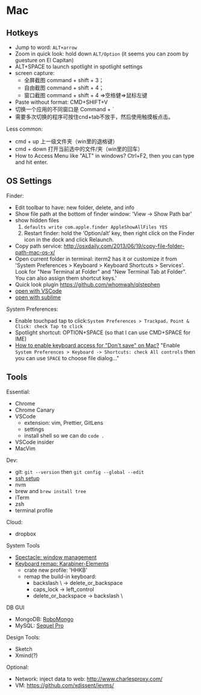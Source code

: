 # Mac

## Hotkeys

- Jump to word: `ALT+arrow`
- Zoom in quick look: hold down `ALT/Option` (it seems you can zoom by guesture on El Capitan)
- ALT+SPACE to launch spotlight in spotlight settings
- screen capture:
  - 全屏截图 command + shift + 3；
  - 自由截图 command + shift + 4；
  - 窗口截图 command + shift + 4 =>空格健=>鼠标左键
- Paste without format: CMD+SHIFT+V
- 切换一个应用的不同窗口是 Command + \`
- 需要多次切换的程序可按住cnd+tab不放手，然后使用触摸板点击。

Less common:
- cmd + up 上一级文件夹（win里的退格键）
- cmd + down 打开当前选中的文件/夹（win里的回车）
- How to Access Menu like "ALT" in windows? Ctrl+F2, then you can type and hit enter.


## OS Settings

Finder:
- Edit toolbar to have: new folder, delete, and info
- Show file path at the bottom of finder window: 'View -> Show Path bar'
- show hidden files
    1. `defaults write com.apple.finder AppleShowAllFiles YES`
    3. Restart finder: hold the ‘Option/alt’ key, then right click on the Finder icon in the dock and click Relaunch.
- Copy path service: http://osxdaily.com/2013/06/19/copy-file-folder-path-mac-os-x/
- Open current folder in terminal: iterm2 has it or customize it from 'System Preferences > Keyboard > Keyboard Shortcuts > Services'. Look for "New Terminal at Folder" and "New Terminal Tab at Folder". You can also assign them shortcut keys.'
- Quick look plugin https://github.com/whomwah/qlstephen
- [open with VSCode](https://github.com/hamxiaoz/open-folder-with-vs-code)
- [open with sublime](https://github.com/hamxiaoz/open-folder-with-sublime)


System Preferences:
- Enable touchpad tap to click:`System Preferences > Trackpad，Point & Click: check Tap to click`
- Spotlight shortcut: OPTION+SPACE (so that I can use CMD+SPACE for IME)
- [How to enable keyboard access for "Don't save" on Mac?](http://zurassic.com/blog/TIL-how-to-enable-keyboard-access-for-donot-save-mac.html) "Enable `System Preferences > Keyboard -> Shortcuts: check All controls` then you can use `SPACE` to choose file dialog..."


## Tools

Essential:
- Chrome
- Chrome Canary
- VSCode
    - extension: vim, Prettier, GitLens
    - settings
    - install shell so we can do `code .`
- VSCode insider
- MacVim

Dev:
- git: `git --version` then `git config --global --edit`
- [ssh setup](https://help.github.com/en/articles/connecting-to-github-with-ssh)
- nvm
- brew and `brew install tree`
- iTerm
- zsh
- terminal profile

Cloud:
- dropbox

System Tools
- [Spectacle: window management](https://www.spectacleapp.com/)
- [Keyboard remap: Karabiner-Elements](https://pqrs.org/osx/karabiner/)
  - crate new profile: 'HHKB'
  - remap the build-in keyboard:
    - backslash \ -> delete_or_backspace
    - caps_lock -> left_control
    - delete_or_backspace -> backslash \

DB GUI
  - MongoDB: [RoboMongo](https://robomongo.org/download)
  - MySQL: [Sequel Pro](https://www.sequelpro.com/)

Design Tools:
- Sketch
- Xmind(?)

Optional:
- Network: inject data to web: http://www.charlesproxy.com/
- VM: https://github.com/xdissent/ievms/
